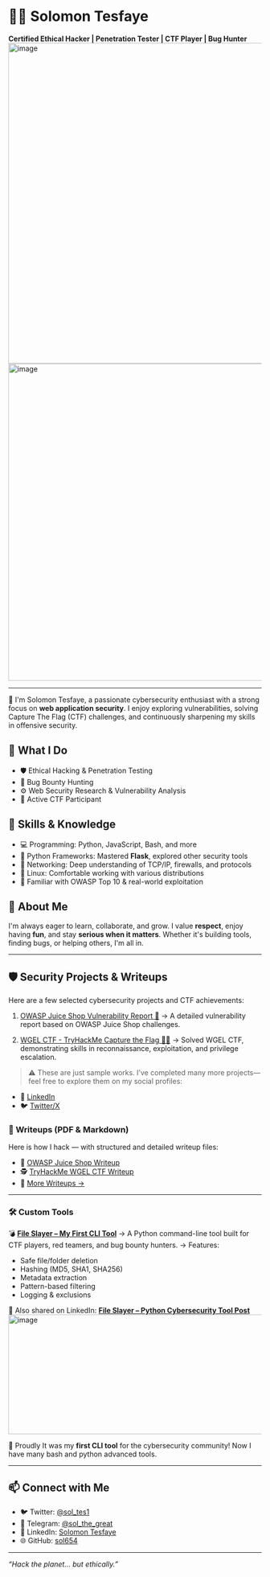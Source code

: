 # 👨‍💻 Solomon Tesfaye

**Certified Ethical Hacker | Penetration Tester | CTF Player | Bug Hunter**
<img width="1122" height="638" alt="image" src="https://github.com/user-attachments/assets/9c8cb552-33a6-48dc-8d9d-eea3218d04b9" /> <img width="942" height="631" alt="image" src="https://github.com/user-attachments/assets/619f78c6-da74-4e15-947d-31bdaecc3b7e" />


---

🔐 I'm Solomon Tesfaye, a passionate cybersecurity enthusiast with a strong focus on **web application security**. I enjoy exploring vulnerabilities, solving Capture The Flag (CTF) challenges, and continuously sharpening my skills in offensive security.

## 🚀 What I Do

- 🛡️ Ethical Hacking & Penetration Testing  
- 🐞 Bug Bounty Hunting  
- ⚙️ Web Security Research & Vulnerability Analysis  
- 🎯 Active CTF Participant

## 🧠 Skills & Knowledge

- 💻 Programming: Python, JavaScript, Bash, and more  
- 🐍 Python Frameworks: Mastered **Flask**, explored other security tools  
- 📡 Networking: Deep understanding of TCP/IP, firewalls, and protocols  
- 🐧 Linux: Comfortable working with various distributions  
- 🔎 Familiar with OWASP Top 10 & real-world exploitation

## 💬 About Me

I'm always eager to learn, collaborate, and grow. I value **respect**, enjoy having **fun**, and stay **serious when it matters**. Whether it's building tools, finding bugs, or helping others, I'm all in.

---

## 🛡️ Security Projects & Writeups

Here are a few selected cybersecurity projects and CTF achievements:

1. [OWASP Juice Shop Vulnerability Report 🧪](https://www.linkedin.com/posts/solomon-tesfaye-088871374_owasp-juice-shop-activity-7352321473547534336-B5zS?utm_source=share&utm_medium=member_desktop&rcm=ACoAAFytHigB3ypuKmfnB2mkDs3Xa1SjDm5ah_g)
   → A detailed vulnerability report based on OWASP Juice Shop challenges.

2. [WGEL CTF - TryHackMe Capture the Flag 🕵️‍♂️](https://www.linkedin.com/posts/solomon-tesfaye-088871374_wgel-ctf-activity-7353947383581360128-F-57?utm_source=share&utm_medium=member_desktop&rcm=ACoAAFytHigB3ypuKmfnB2mkDs3Xa1SjDm5ah_g)
   → Solved WGEL CTF, demonstrating skills in reconnaissance, exploitation, and privilege escalation.

> ⚠️ These are just sample works. I’ve completed many more projects—feel free to explore them on my social profiles:

* 🔗 [LinkedIn](https://www.linkedin.com/in/solomon-tesfaye-088871374/)
* 🐦 [Twitter/X](https://x.com/sol_tes1)

### 📄 Writeups (PDF & Markdown)

Here is how I hack — with structured and detailed writeup files:

* 🧪 [OWASP Juice Shop Writeup](https://github.com/sol654/OWASP-JUICE-SHOPE) 
* 🕵️ [TryHackMe WGEL CTF Writeup](https://github.com/sol654/THM-Wgel_ctf-writeup)
* 📁 [More Writeups →](https://github.com/sol654/CTF_writeups)

---

### 🛠️ Custom Tools

💣 **[File Slayer – My First CLI Tool](https://github.com/sol654/file-slayer)**
→ A Python command-line tool built for CTF players, red teamers, and bug bounty hunters.
→ Features:

* Safe file/folder deletion
* Hashing (MD5, SHA1, SHA256)
* Metadata extraction
* Pattern-based filtering
* Logging & exclusions

🔗 Also shared on LinkedIn:
**[File Slayer – Python Cybersecurity Tool Post](https://www.linkedin.com/posts/solomon-tesfaye-088871374_python-cybersecurity-ctf-activity-7352478375124385793-aeaM?utm_source=share&utm_medium=member_desktop&rcm=ACoAAFytHigB3ypuKmfnB2mkDs3Xa1SjDm5ah_g)**
<img width="515" height="238" alt="image" src="https://github.com/user-attachments/assets/b30f026b-1004-4c15-9cbf-840b20591cc2" />

🎉 Proudly It was my **first CLI tool** for the cybersecurity community! Now I have many bash and python advanced tools.

---

## 📫 Connect with Me

- 🐦 Twitter: [@sol_tes1](https://x.com/sol_tes1)  
- 💬 Telegram: [@sol_the_great](https://t.me/sol_the_great)  
- 💼 LinkedIn: [Solomon Tesfaye](https://www.linkedin.com/in/solomon-tesfaye-088871374/)  
- 🌐 GitHub: [sol654](https://github.com/sol654)

---

_“Hack the planet... but ethically.”_

